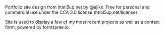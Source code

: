 Portfolio site design from html5up.net by @ajlkn.  Free for personal and commercial use under the CCA 3.0 license (html5up.net/license)

Site is used to display a few of my most recent projects as well as a contact form, powered by formspree.io.
